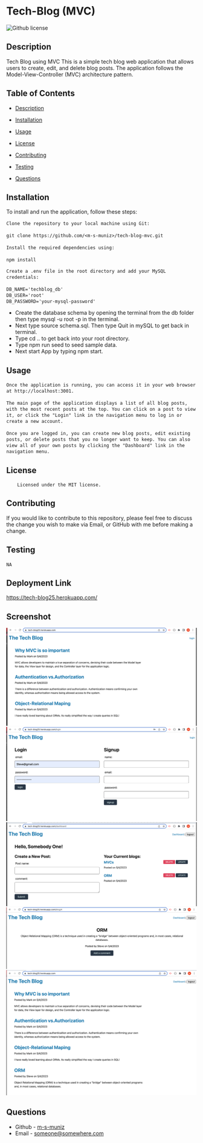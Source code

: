 # Tech-Blog (MVC)
![Github license](https://img.shields.io/badge/license-MIT-mediumblue.svg)
## Description
Tech Blog using MVC
This is a simple tech blog web application that allows users to create, edit, and delete blog posts. The application follows the Model-View-Controller (MVC) architecture pattern.

## Table of Contents
* [Description](#description)
* [Installation](#installation)
* [Usage](#usage)

* [License](#license)

* [Contributing](#contributing)
* [Testing](#testing)
* [Questions](#questions)


## Installation

To install and run the application, follow these steps:
```
Clone the repository to your local machine using Git:

git clone https://github.com/<m-s-muniz>/tech-blog-mvc.git

Install the required dependencies using:

npm install
```
```
Create a .env file in the root directory and add your MySQL credentials:

DB_NAME='techblog_db'
DB_USER='root'
DB_PASSWORD='your-mysql-password'
```
- Create the database schema by opening the terminal from the db folder then type mysql -u root -p in the terminal.
-  Next type source schema.sql. Then type Quit in mySQL to get back in terminal. 
- Type cd .. to get back into your root directory.
- Type npm run seed to seed sample data.
- Next start App by typing npm start.


## Usage
```
Once the application is running, you can access it in your web browser at http://localhost:3001.

The main page of the application displays a list of all blog posts, with the most recent posts at the top. You can click on a post to view it, or click the "Login" link in the navigation menu to log in or create a new account.

Once you are logged in, you can create new blog posts, edit existing posts, or delete posts that you no longer want to keep. You can also view all of your own posts by clicking the "Dashboard" link in the navigation menu.
```
## License
        Licensed under the MIT license.
## Contributing
If you would like to contribute to this repository, please feel free to discuss the change you wish to make via Email, or GitHub with me before making a change.
## Testing
```
NA
```
## Deployment Link
https://tech-blog25.herokuapp.com/

## Screenshot
![Alt text](assets/images/Screen%20Shot%201.png)
![Alt text](assets/images/Screen%20Shot%202.png)
![Alt text](assets/images/Screen%20Shot%203.png)
![Alt text](assets/images/Screen%20Shot%204.png)
![Alt text](assets/images/Screen%20Shot%205.png)
## Questions
* Github - [m-s-muniz](https://github.com/m-s-muniz/)
* Email - someone@somewhere.com
